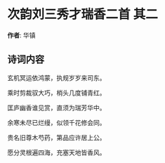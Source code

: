 # 次韵刘三秀才瑞香二首  其二

**作者**: 华镇

## 诗词内容

玄机冥运依鸿蒙，执规岁岁来司东。

乘时剪裁驭大巧，梢头几度铺青红。

匡庐幽香谁见赏，直须为瑞芳华中。

余寒未尽已烂缦，似领千花修会同。

贵名旧尊木芍药，第品应许居上公。

愿分灵根遍四海，充塞天地皆香风。

